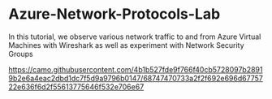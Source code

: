 # Azure-Network-Protocols-Lab
In this tutorial, we observe various network traffic to and from Azure Virtual Machines with Wireshark as well as experiment with Network Security Groups


https://camo.githubusercontent.com/4b1b527fde9f766f40cb5728097b28919b2e6a4eac2dbd1dc7f5d9a9796b0147/68747470733a2f2f692e696d6775722e636f6d2f55613775646f532e706e67
